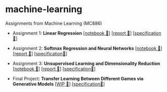 # machine-learning
Assignments from Machine Learning (MC886)  

- Assignment 1: **Linear Regression**
[[notebook 📒](https://github.com/laurelkeys/machine-learning/blob/master/assignment-1/Assignment1.ipynb)] [[report 📝](https://github.com/laurelkeys/machine-learning/blob/master/reports/MC886___Assignment_1.pdf)] [[specification📄](https://github.com/laurelkeys/machine-learning/blob/master/reports/2019s2_mc886_assignment_01.pdf)]  

- Assignment 2: **Softmax Regression and Neural Networks**
[[notebook 📒](https://github.com/laurelkeys/machine-learning/blob/master/assignment-2/Assignment2.ipynb)] [[report 📝](https://github.com/laurelkeys/machine-learning/blob/master/reports/MC886___Assignment_2.pdf)] [[specification📄](https://github.com/laurelkeys/machine-learning/blob/master/reports/2019s2_mc886_assignment_02.pdf)]

- Assignment 3: **Unsupervised Learning and Dimensionality Reduction**
[[notebook 📒](https://github.com/laurelkeys/machine-learning/blob/master/assignment-3/Assignment3.ipynb)] [[report 📝](https://github.com/laurelkeys/machine-learning/blob/master/reports/MC886___Assignment_3.pdf)] [[specification📄](https://github.com/laurelkeys/machine-learning/blob/master/reports/2019s2_mc886_assignment_03.pdf)]  

- Final Project: **Transfer Learning Between Different Games via Generative Models**
[[WIP 🚧](https://github.com/laurelkeys/machine-learning/blob/master/assignment-4/)] [[specification📄](https://github.com/laurelkeys/machine-learning/blob/master/reports/2019s2_mc886_project3.pdf)]
